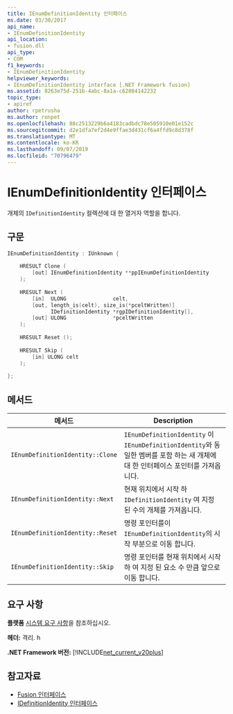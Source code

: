 ```yaml
---
title: IEnumDefinitionIdentity 인터페이스
ms.date: 03/30/2017
api_name:
- IEnumDefinitionIdentity
api_location:
- fusion.dll
api_type:
- COM
f1_keywords:
- IEnumDefinitionIdentity
helpviewer_keywords:
- IEnumDefinitionIdentity interface [.NET Framework fusion]
ms.assetid: 8263e75d-251b-4abc-8a1a-c62884142232
topic_type:
- apiref
author: rpetrusha
ms.author: ronpet
ms.openlocfilehash: 88c2513229b6a4183cadbdc78e505910e01e152c
ms.sourcegitcommit: d2e1dfa7ef2d4e9ffae3d431cf6a4ffd9c8d378f
ms.translationtype: MT
ms.contentlocale: ko-KR
ms.lasthandoff: 09/07/2019
ms.locfileid: "70796479"
---
```

# <a name="ienumdefinitionidentity-interface"></a>IEnumDefinitionIdentity 인터페이스
개체의 `IDefinitionIdentity` 컬렉션에 대 한 열거자 역할을 합니다.  
  
## <a name="syntax"></a>구문  
  
```cpp  
IEnumDefinitionIdentity : IUnknown {  
  
    HRESULT Clone (  
        [out] IEnumDefinitionIdentity **ppIEnumDefinitionIdentity  
    );  
  
    HRESULT Next (  
        [in]  ULONG               celt,  
        [out, length_is(celt), size_is(*pceltWritten)]  
              IDefinitionIdentity *rgpIDefinitionIdentity[],  
        [out] ULONG               *pceltWritten  
    );  
  
    HRESULT Reset ();  
  
    HRESULT Skip (  
        [in] ULONG celt  
    );  
  
};  
```  
  
## <a name="methods"></a>메서드  
  
|메서드|Description|  
|------------|-----------------|  
|`IEnumDefinitionIdentity::Clone`|`IEnumDefinitionIdentity` 이`IEnumDefinitionIdentity`와 동일한 멤버를 포함 하는 새 개체에 대 한 인터페이스 포인터를 가져옵니다.|  
|`IEnumDefinitionIdentity::Next`|현재 위치에서 시작 하 `IDefinitionIdentity` 여 지정 된 수의 개체를 가져옵니다.|  
|`IEnumDefinitionIdentity::Reset`|명령 포인터를이 `IEnumDefinitionIdentity`의 시작 부분으로 이동 합니다.|  
|`IEnumDefinitionIdentity::Skip`|명령 포인터를 현재 위치에서 시작 하 여 지정 된 요소 수 만큼 앞으로 이동 합니다.|  
  
## <a name="requirements"></a>요구 사항  
 **플랫폼** [시스템 요구 사항](../../get-started/system-requirements.md)을 참조하십시오.  
  
 **헤더:** 격리. h  
  
 **.NET Framework 버전:** [!INCLUDE[net_current_v20plus](../../../../includes/net-current-v20plus-md.md)]  
  
## <a name="see-also"></a>참고자료

- [Fusion 인터페이스](fusion-interfaces.md)
- [IDefinitionIdentity 인터페이스](idefinitionidentity-interface.md)
